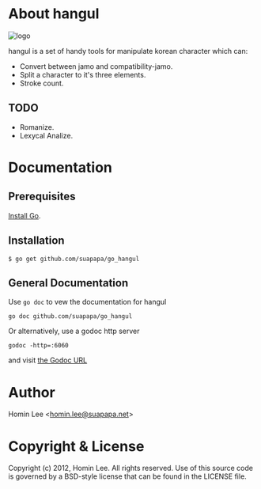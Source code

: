 
[install go]: http://golang.org/install.html "Install Go"
[the godoc url]: http://localhost:6060/pkg/github.com/suapapa/go_hangul/ "the Godoc URL"

# About hangul

![logo](https://lh5.googleusercontent.com/-yblxhHfOiXw/UAzP9_3B0FI/AAAAAAAAA74/0nKCplLb9Ck/s615/IMG_20120723_131321-1.jpg)

hangul is a set of handy tools for manipulate korean character which can:

- Convert between jamo and compatibility-jamo.
- Split a character to it's three elements.
- Stroke count.

## TODO

- Romanize.
- Lexycal Analize.


# Documentation

## Prerequisites

[Install Go][].

## Installation

    $ go get github.com/suapapa/go_hangul

## General Documentation

Use `go doc` to vew the documentation for hangul

    go doc github.com/suapapa/go_hangul

Or alternatively, use a godoc http server

    godoc -http=:6060

and visit [the Godoc URL][]


# Author

Homin Lee &lt;homin.lee@suapapa.net&gt;

# Copyright & License

Copyright (c) 2012, Homin Lee.
All rights reserved.
Use of this source code is governed by a BSD-style license that can be
found in the LICENSE file.
